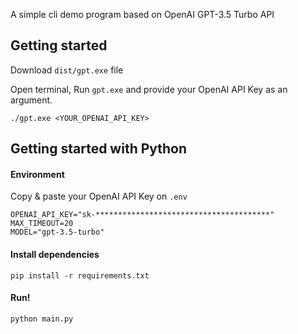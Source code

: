 A simple cli demo program based on OpenAI GPT-3.5 Turbo API

## Getting started
Download `dist/gpt.exe` file

Open terminal, Run `gpt.exe` and provide your OpenAI API Key as an argument.
```commandline
./gpt.exe <YOUR_OPENAI_API_KEY>
```

## Getting started with Python

#### Environment
Copy & paste your OpenAI API Key on `.env`
```commandline
OPENAI_API_KEY="sk-***************************************"
MAX_TIMEOUT=20
MODEL="gpt-3.5-turbo"
```

#### Install dependencies
```commandline
pip install -r requirements.txt
```

#### Run!
```commandline
python main.py
```


